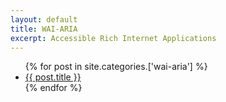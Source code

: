 ```yaml
---
layout: default
title: WAI-ARIA
excerpt: Accessible Rich Internet Applications
---
```


<ul>
  {% for post in site.categories.['wai-aria'] %}
    <li><a href="{{ post.url }}">{{ post.title }}</a></li>
  {% endfor %}
</ul>